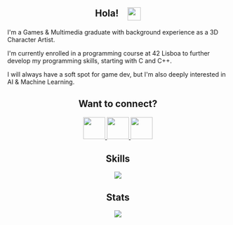 <h2 align="center" >
    Hola! &ensp;
    <img align="center" height="30" src="https://cdn1.iconfinder.com/data/icons/cute-emoji-smiles-with-gradient/82/Cool_Emoticon_Emotion_Expression_Face_Smiley_Sunglasses-512.png"/>
</h2>
<p>
I'm a Games & Multimedia graduate with background experience as a 3D Character Artist.
    
I'm currently enrolled in a programming course at 42 Lisboa to further develop my programming skills, starting with C and C++.
    
I will always have a soft spot for game dev, but I'm also deeply interested in AI & Machine Learning.
</p>

<h2 align="center" >
    Want to connect?
</h2>
<p align="center">
    <a href="https://www.linkedin.com/in/bernardo-monico/">
        <img height="50" src="https://cdn2.iconfinder.com/data/icons/social-icon-3/512/social_style_3_in-306.png"/>
    </a>  
    <a href="https://www.instagram.com/ben.monico/">
        <img height="50" src="https://cdn2.iconfinder.com/data/icons/social-media-2285/512/1_Instagram_colored_svg_1-512.png"/>
    <a href="mailto:bcmonico@gmail.com">
        <img height="50" src="https://cdn3.iconfinder.com/data/icons/logos-brands-3/24/logo_brand_brands_logos_gmail-256.png"/>
    </a> 
</p>
    
<h2 align="center" >
    Skills
</h2>
<p align="center">
    <a href="https://skillicons.dev">
        <img text-align="center" src="https://skillicons.dev/icons?i=c,cpp,linux,git,bash,vscode"/>
    </a>
</p>

<h2 align="center" >
    Stats
</h2>
<p align="center">
    <img align="center" src="https://github-readme-streak-stats.herokuapp.com/?user=ben-monico&theme=react"/> 
</p>
